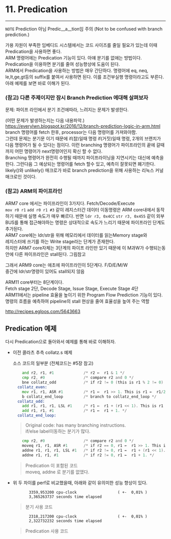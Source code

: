 
# 11. Predication  
----

<!-- toc -->

`NOTE` Prediction 아님 Predic__a__tion임 주의 (Not to be confused with branch prediction.)

가용 자원이 부족한 임베디드 시스템에서는 코드 사이즈를 줄일 필요가 있는데 이때 Predication을 사용하면 좋다.  
ARM 명령어에는 Predication 기능이 있다. 아얘 분기를 없애는 방법이다.  Predication을 이용하면 분기를 줄여 성능향상에 도움이 된다.  
ARM에서 Predication을 사용하는 방법은 매우 간단하다. 명령어에 eq, neq, le,lt,ge,gt등의 suffix를 붙여서 사용하면 된다. 이를 조건부실행 명령이라고도 부른다.  아래 예제를 보면 바로 이해가 된다.  
  
### (참고) 다른 주제이지만 잠시 Branch Prediction 에대해 살펴보자  

문제: 파이프 라인에서 분기 조건에따라, 느려지는 문제가 발생한다.  
  
(어떤 문제가 발생하는지는 다음 내용파악.)  
https://everylwn.blogspot.kr/2016/12/branch-prediction-logic-in-arm.html  
branch 명령어를 fetch 한후, processor는 다음 명령어를 가져와야함.  
그런데 문제는 분기문 이기 때문에 if(참)일때 명령 if(거짓)일때 명령,  2개의 브랜치가 다음 명령어가 될 수 있다는 점이다. 이런 branching 명령어가 파이프라인의 끝에 갈때까지 어떤 명령어가 next명령어인지 확신 할 수 없다.  
Branching 명령어가 완전히 수행될 때까지 파이프라이닝을 지연시키는 대신에 예측을 한다. 그런다음 그 예상되는 명령어를 fetch 할수 있고, 예측이 잘못되면 폐기한다.   
likely()와 unlikely() 매크로가 바로 branch prediction을 위해 사용하는 리눅스 커널 매크로인 것이다.   
  
### (참고) ARM의 파이프라인  
  
ARM7 core 에서는 파이프라인이 3가지다. Fetch/Decode/Execute  
`mov r0 r1` `add r0 r1 #3` 같이 레지스터간 데이터 이동명령은 ARM core내에서 동작하기 때문에 실행 속도가 매우 빠르다. 반면 `ldr r3, 0x4CC` `str r3, 0x455` 같이 외부 BUS를 통해 접근해야하는 명령은 상대적으로 속도가 느리기 때문에 파이프라인 단계도 추가된다.  
ARM7 core에는 ldr/str을 위해 메모리에서 데이터를 읽는Memory stage와  
레지스터에 쓰기를 하는 Write stage라는 단계가 존재한다.   
하지만 ARM7 core자체는 3단계의 파이프 라인만 있기 때문에 이 M과W가 수행되는동안에 다른 파이프라인은 stall된다. 그림참고  
  
그래서 ARM9 core는 애초에 파이프라인이 5단계다. F/D/E/M/W   
중간에 ldr/str명령이 있어도 stall되지 않음  
  
ARM11 core부터는 8단계이다.  
Fetch stage 2단, Decode Stage, Issue Stage, Execute Stage 4단  
ARM11에서는 pipeline 효율을 높이기 위한 Program Flow Prediction 기능이 있다. 명령의 흐름을 예측하여 pipeline의 stall 현상을 줄여 효율성을 높여 주는 역할  
  
http://recipes.egloos.com/5643663  
  
## Predication 예제  

다시 Predication으로 돌아와서 예제를 통해 바로 이해하자.  
  
- 이전 콜라츠 추측 collatz.s 예제
  
	소스 코드의 일부분 (전체코드는 #5장 참고)  
	  
	```asm  
	    and r2, r1, #1             /* r2 ←  r1 & 1 */  
	    cmp r2, #0                 /* compare r2 and 0 */  
	    bne collatz_odd            /* if r2 != 0 (this is r1 % 2 != 0) branch to collatz_odd */  
	  collatz_even:  
	    mov r1, r1, ASR #1         /* r1 ←  r1 >> 1. This is r1 ←  r1/2 */  
	    b collatz_end_loop         /* branch to collatz_end_loop */  
	  collatz_odd:  
	    add r1, r1, r1, LSL #1     /* r1 ←  r1 + (r1 << 1). This is r1 ←  3*r1 */  
	    add r1, r1, #1             /* r1 ←  r1 + 1. */  
	  collatz_end_loop:  
	```  
	> Original code: has many branching instructions.  
	> if/else label이동하는 분기가 많다.  
	  
	```asm  
	    cmp r2, #0                 /* compare r2 and 0 */  
	    moveq r1, r1, ASR #1       /* if r2 == 0, r1 ←  r1 >> 1. This is r1 ←  r1/2 */  
	    addne r1, r1, r1, LSL #1   /* if r2 != 0, r1 ←  r1 + (r1 << 1). This is r1 ←  3*r1 */  
	    addne r1, r1, #1           /* if r2 != 0, r1 ←  r1 + 1. */  
	```  
	> Predication 이 포함된 코드  
	> moveq, addne 로 분기를 없앴다.  
  
  
- 위 두 차이를 perf로 비교했을때, 아래와 같이 유의미한 성능 향상이 있다.  
  
	```  
	       3359,953200 cpu-clock                  ( +-  0,01% )  
	       3,365263737 seconds time elapsed      
	```  
	> 분기 사용 코드  
	  
	```  
	       2318,217200 cpu-clock                  ( +-  0,01% )  
	       2,322732232 seconds time elapsed           
	```  
	> Predication 사용 코드  
  
  
  
  
